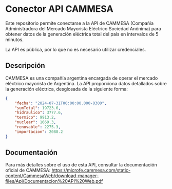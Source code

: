 # Conector API CAMMESA

Este repositorio permite conectarse a la API de CAMMESA (Compañía Administradora del Mercado Mayorista Eléctrico Sociedad Anónima) para obtener datos de la generación eléctrica total del país en intervalos de 5 minutos.

La API es pública, por lo que no es necesario utilizar credenciales.

## Descripción

CAMMESA es una compañía argentina encargada de operar el mercado eléctrico mayorista de Argentina. La API proporciona datos detallados sobre la generación eléctrica, desglosada de la siguiente forma:

```json
{
    "fecha": "2024-07-31T00:00:00.000-0300",
    "sumTotal": 19723.6,
    "hidraulico": 3777.6,
    "termico": 9913.2,
    "nuclear": 1669.3,
    "renovable": 2275.3,
    "importacion": 2088.2
}
```

## Documentación
Para más detalles sobre el uso de esta API, consultar la documentación oficial de CAMMESA:
https://microfe.cammesa.com/static-content/CammesaWeb/download-manager-files/Api/Documentacion%20API%20Web.pdf


